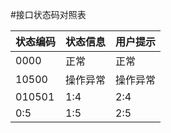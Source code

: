 #接口状态码对照表

| 状态编码 | 状态信息 | 用户提示 |
| -- | -- | -- |
| 0000 | 正常 | 正常 |
| 10500 | 操作异常 | 操作异常 |
| 010501 | 1:4 | 2:4 |
| 0:5 | 1:5 | 2:5 |
